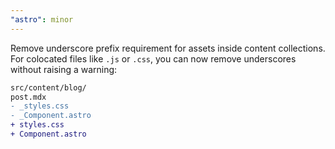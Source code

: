 ```yaml
---
"astro": minor
---
```


Remove underscore prefix requirement for assets inside content collections. For colocated files like `.js` or `.css`, you can now remove underscores without raising a warning:

```diff
src/content/blog/
post.mdx
- _styles.css
- _Component.astro
+ styles.css
+ Component.astro
```
